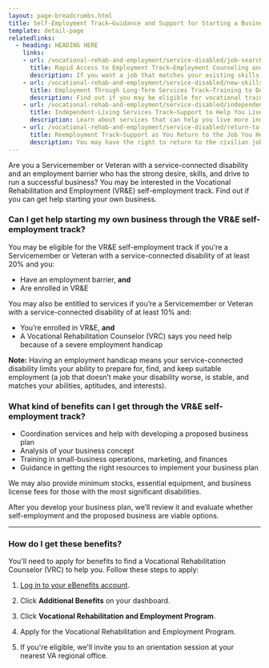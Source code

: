 ```yaml
---
layout: page-breadcrumbs.html
title: Self-Employment Track—Guidance and Support for Starting a Business
template: detail-page
relatedlinks:
  - heading: HEADING HERE
    links:
    - url: /vocational-rehab-and-employment/service-disabled/job-search-and-counseling/
      title: Rapid Access to Employment Track—Employment Counseling and Job-Search Support
      description: If you want a job that matches your existing skills, find out if you can get help looking for a job and settling into your new workplace.
    - url: /vocational-rehab-and-employment/service-disabled/new-skills/
      title: Employment Through Long-Term Services Track—Training to Develop New Job Skills
      description: Find out if you may be eligible for vocational training.
    - url: /vocational-rehab-and-employment/service-disabled/independent-living/
      title: Independent-Living Services Track—Support to Help You Live More Independently
      description: Learn about services that can help you live more independently with your service-connected disability.
    - url: /vocational-rehab-and-employment/service-disabled/return-to-job/
      title: Reemployment Track—Support as You Return to the Job You Held Before Mobilization
      description: You may have the right to return to the civilian job you held before activating. Find out how we can help with this process.
---
```


<div class="va-introtext">

Are you a Servicemember or Veteran with a service-connected disability and an employment barrier who has the strong desire, skills, and drive to run a successful business? You may be interested in the Vocational Rehabilitation and Employment (VR&amp;E) self-employment track. Find out if you can get help starting your own business.

</div>

<div class="feature" markdown="1">

### Can I get help starting my own business through the VR&amp;E self-employment track?

You may be eligible for the VR&amp;E self-employment track if you're a Servicemember or Veteran with a service-connected disability of at least 20% and you:

- Have an employment barrier, **and**
- Are enrolled in VR&amp;E

You may also be entitled to services if you’re a Servicemember or Veteran with a service-connected disability of at least 10% and:
- You’re enrolled in VR&E, **and**
- A Vocational Rehabilitation Counselor (VRC) says you need help because of a severe employment handicap

**Note:** Having an employment handicap means your service-connected disability limits your ability to  prepare for, find, and keep suitable employment (a job that doesn’t make your disability worse, is stable, and matches your abilities, aptitudes, and interests).


</div>

### What kind of benefits can I get through the VR&amp;E self-employment track?

- Coordination services and help with developing a proposed business plan
- Analysis of your business concept
- Training in small-business operations, marketing, and finances
- Guidance in getting the right resources to implement your business plan

We may also provide minimum stocks, essential equipment, and business license fees for those with the most significant disabilities.

After you develop your business plan, we’ll review it and evaluate whether self-employment and the proposed business are viable options.

<hr>

### How do I get these benefits?

You'll need to apply for benefits to find a Vocational Rehabilitation Counselor (VRC) to help you. Follow these steps to apply:

<ol class="process">

<li class="process-step list-one">

[Log in to your eBenefits account](https://www.ebenefits.va.gov/ebenefits/homepage).

</li>

<li class="process-step list-two">

Click **Additional Benefits** on your dashboard.

</li>

<li class="process-step list-three">

Click **Vocational Rehabilitation and Employment Program**.

</li>

<li class="process-step list-four">

Apply for the Vocational Rehabilitation and Employment Program.

</li>

<li class="process-step list-five">

If you're eligible, we'll invite you to an orientation session at your nearest VA regional office.

</li>
</ol>
